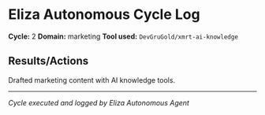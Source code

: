 # Eliza Autonomous Cycle Log

**Cycle:** 2
**Domain:** marketing
**Tool used:** `DevGruGold/xmrt-ai-knowledge`

## Results/Actions

Drafted marketing content with AI knowledge tools.

---

_Cycle executed and logged by Eliza Autonomous Agent_
